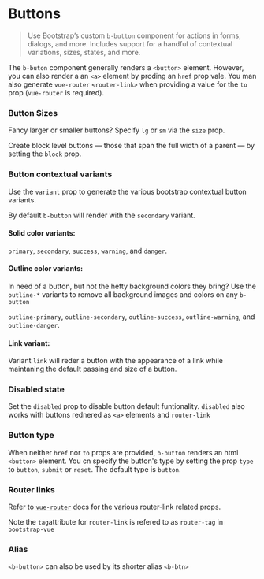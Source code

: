# Buttons

>  Use Bootstrap’s custom `b-button` component for actions in forms, dialogs, and more.
   Includes support for a handful of contextual variations, sizes, states, and more.
   
The `b-buton` component generally renders a `<button>` element. However, you can also
render a an `<a>` element by proding an `href` prop vale. You man also generate
`vue-router` `<router-link>` when providing a value for the `to` prop (`vue-router`
is  required).

### Button Sizes
Fancy larger or smaller buttons? Specify `lg` or `sm` via the `size` prop.

Create block level buttons — those that span the full width of a parent — by
setting the `block` prop.

### Button contextual variants
Use the `variant` prop to generate the various bootstrap contextual button variants.

By default `b-button` will render with the `secondary` variant.

#### Solid color variants:
`primary`, `secondary`, `success`, `warning`, and `danger`.

#### Outline color variants:
In need of a button, but not the hefty background colors they bring? Use the 
`outline-*` variants to remove all background images and colors on any `b-button`

`outline-primary`, `outline-secondary`, `outline-success`, `outline-warning`,
and `outline-danger`.

#### Link variant:
Variant `link` will reder a button with the appearance of a link while maintaning the
default passing and size of a button.

### Disabled state
Set the `disabled` prop to disable button default funtionality. `disabled` also 
works with buttons rednered as `<a>` elements and `router-link`

### Button type
When neither `href` nor `to` props are provided, `b-button` renders an html `<button>`
element.  You cn specify the button's type by setting the prop `type` to `button`,
`submit` or `reset`.  The default type is `button`.

### Router links
Refer to [`vue-router`](https://router.vuejs.org/) docs for the various router-link related props.

Note the `tag`attribute for `router-link` is refered to as `router-tag` in `bootstrap-vue`

### Alias
`<b-button>` can also be used by its shorter alias `<b-btn>`
